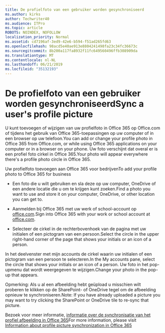 ```yaml
---
title: De profielfoto van een gebruiker worden gesynchroniseerd
ms.author: kirks
author: Techwriter40
ms.audience: ITPro
ms.topic: article
ROBOTS: NOINDEX, NOFOLLOW
localization_priority: Normal
ms.assetid: cd7196af-3ed9-42e6-b594-f51ad265fd63
ms.openlocfilehash: 98acd5e40ae913e8804241498fa23c34fc36673c
ms.sourcegitcommit: 8b200a117fa8932f11fc649560496ffb308909da
ms.translationtype: MT
ms.contentlocale: nl-NL
ms.lasthandoff: 06/21/2019
ms.locfileid: "35132193"
---
```

# <a name="sync-a-users-profile-picture"></a><span data-ttu-id="af9d7-102">De profielfoto van een gebruiker worden gesynchroniseerd</span><span class="sxs-lookup"><span data-stu-id="af9d7-102">Sync a user's profile picture</span></span>

<span data-ttu-id="af9d7-103">U kunt toevoegen of wijzigen van uw profielfoto in Office 365 op Office.com of tijdens het gebruik van Office 365-toepassingen op uw computer of in een browser op uw telefoon.</span><span class="sxs-lookup"><span data-stu-id="af9d7-103">You can add or change your profile photo in Office 365 from Office.com, or while using Office 365 applications on your computer or in a browser on your phone.</span></span> <span data-ttu-id="af9d7-104">Uw foto verschijnt dat overal er is een profiel foto cirkel in Office 365.</span><span class="sxs-lookup"><span data-stu-id="af9d7-104">Your photo will appear everywhere there's a profile photo circle in Office 365.</span></span>

<span data-ttu-id="af9d7-105">Uw profielfoto toevoegen aan Office 365 voor bedrijven</span><span class="sxs-lookup"><span data-stu-id="af9d7-105">To add your profile photo to Office 365 for business</span></span>

- <span data-ttu-id="af9d7-106">Een foto die u wilt gebruiken en sla deze op uw computer, OneDrive of een andere locatie die u om te krijgen kunt zoeken.</span><span class="sxs-lookup"><span data-stu-id="af9d7-106">Find a photo you want to use and store it on your computer, OneDrive, or other location you can get to.</span></span>

- <span data-ttu-id="af9d7-107">Aanmelden bij Office 365 met uw werk of school-account op [office.com](http://www.office.com).</span><span class="sxs-lookup"><span data-stu-id="af9d7-107">Sign into Office 365 with your work or school account at [office.com](http://www.office.com).</span></span>

- <span data-ttu-id="af9d7-108">Selecteer de cirkel in de rechterbovenhoek van de pagina met uw initialen of een pictogram van een persoon.</span><span class="sxs-lookup"><span data-stu-id="af9d7-108">Select the circle in the upper right-hand corner of the page that shows your initials or an icon of a person.</span></span>

<span data-ttu-id="af9d7-109">In het deelvenster met mijn accounts de cirkel waarin uw initialen of een pictogram van een persoon te selecteren.</span><span class="sxs-lookup"><span data-stu-id="af9d7-109">In the My accounts pane, select the circle that shows your initials or an icon of a person.</span></span> <span data-ttu-id="af9d7-110">Uw foto in het pop-upmenu dat wordt weergegeven te wijzigen.</span><span class="sxs-lookup"><span data-stu-id="af9d7-110">Change your photo in the pop-up that appears.</span></span>

<span data-ttu-id="af9d7-111">Opmerking: Als u al een afbeelding hebt geüpload u misschien wilt proberen te klikken op de SharePoint- of OneDrive tegel om de afbeelding opnieuw te synchroniseren.</span><span class="sxs-lookup"><span data-stu-id="af9d7-111">Note: If you have already uploaded a picture you may want to try clicking the SharePoint or OneDrive tile to re-sync that picture.</span></span>

<span data-ttu-id="af9d7-112">Bezoek voor meer informatie, [informatie over de synchronisatie van het profiel afbeelding in Office 365](https://support.office.com/article/information-about-profile-picture-synchronization-in-office-365-20594d76-d054-4af4-a660-401133e3d48a?ui=en-US&amp;rs=en-US&amp;ad=US)</span><span class="sxs-lookup"><span data-stu-id="af9d7-112">For more information, please visit [Information about profile picture synchronization in Office 365](https://support.office.com/article/information-about-profile-picture-synchronization-in-office-365-20594d76-d054-4af4-a660-401133e3d48a?ui=en-US&amp;rs=en-US&amp;ad=US)</span></span>

